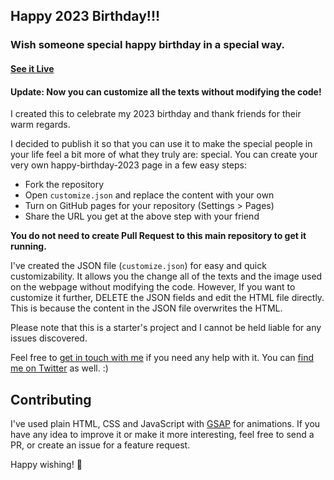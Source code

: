 ## Happy 2023 Birthday!!!

### Wish someone special happy birthday in a special way.

#### [See it Live](https://msk-robin.github.io/Happy-birthday-2023/)

#### Update: Now you can customize all the texts without modifying the code!

I created this to celebrate my 2023 birthday and thank friends for their warm regards.

I decided to publish it so that you can use it to make the special people in your life feel a bit more of what they truly are: special.
You can create your very own happy-birthday-2023 page in a few easy steps:

* Fork the repository
* Open `customize.json` and replace the content with your own
* Turn on GitHub pages for your repository (Settings > Pages)
* Share the URL you get at the above step with your friend

**You do not need to create Pull Request to this main repository to get it running.**

I've created the JSON file (`customize.json`) for easy and quick customizability. It allows you the change all of the texts and the image used on the webpage without modifying the code. However, If you want to customize it further, DELETE the JSON fields and edit the HTML file directly. This is because the content in the JSON file overwrites the HTML.

Please note that this is a starter's project and I cannot be held liable for any issues discovered.

Feel free to [get in touch with me](mailto:robinapy@outlook.com) if you need any help with it. You can [find me on Twitter](https://twitter.com/msk_robin) as well. :)


## Contributing

I've used plain HTML, CSS and JavaScript with [GSAP](https://greensock.com/gsap) for animations.
If you have any idea to improve it or make it more interesting, feel free to send a PR, or create an issue for a feature request.

Happy wishing! 🎉
